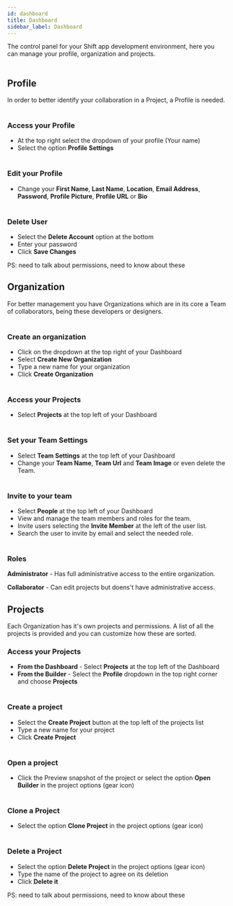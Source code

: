 ```yaml
---
id: dashboard
title: Dashboard
sidebar_label: Dashboard
---
```

The control panel for your Shift app development environment, here you can manage your profile, organization and projects.
<br><br>
## Profile
In order to better identify your collaboration in a Project, a Profile is needed.
<br><br>
### Access your Profile
* At the top right select the dropdown of your profile (Your name)
* Select the option __Profile Settings__
<br><br>
### Edit your Profile
* Change your __First Name__, __Last Name__, __Location__, __Email Address__, __Password__, __Profile Picture__, __Profile URL__ or __Bio__
<br><br>
### Delete User
* Select the __Delete Account__ option at the bottom
* Enter your password
* Click __Save Changes__


PS: need to talk about permissions, need to know about these



## Organization

For better management you have Organizations which are in its core a Team of collaborators, being these developers or designers.
<br><br>

### Create an organization
* Click on the dropdown at the top right of your Dashboard
* Select __Create New Organization__
* Type a new name for your organization
* Click __Create Organization__
<br><br>
### Access your Projects
* Select __Projects__ at the top left of your Dashboard
<br><br>
### Set your Team Settings 
* Select __Team Settings__ at the top left of your Dashboard
* Change your __Team Name__, __Team Url__ and __Team Image__ or even delete the Team.
<br><br>
### Invite to your team 
* Select __People__ at the top left of your Dashboard
* View and manage the team members and roles for the team.
* Invite users selecting the __Invite Member__ at the left of the user list.
* Search the user to invite by email and select the needed role.
<br><br>
### Roles

__Administrator__ - Has full administrative access to the entire organization.


__Collaborator__ - Can edit projects but doens't have administrative access.



## Projects
Each Organization has it's own projects and permissions. A list of all the projects is provided and you can customize how these are sorted.

### Access your Projects
* __From the Dashboard__ - Select __Projects__ at the top left of the Dashboard
* __From the Builder__ - Select the __Profile__ dropdown in the top right corner and choose __Projects__
<br><br>
### Create a project
* Select the __Create Project__ button at the top left of the projects list
* Type a new name for your project
* Click __Create Project__
<br><br>
### Open a project
* Click the Preview snapshot of the project or select the option __Open Builder__ in the project options (gear icon)
<br><br>
### Clone a Project
* Select the option __Clone Project__ in the project options (gear icon)
<br><br>
### Delete a Project
* Select the option __Delete Project__ in the project options (gear icon)
* Type the name of the project to agree on its deletion
* Click __Delete it__

PS: need to talk about permissions, need to know about these
